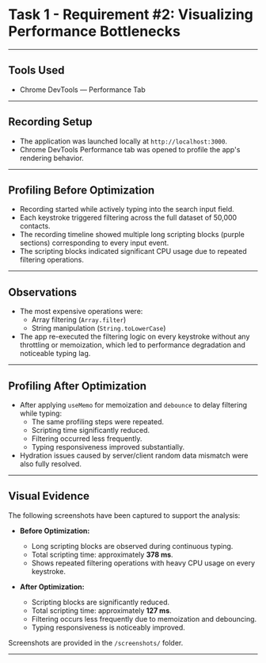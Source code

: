# Task 1 - Requirement #2: Visualizing Performance Bottlenecks

---

## Tools Used

- Chrome DevTools — Performance Tab

---

## Recording Setup

- The application was launched locally at `http://localhost:3000`.
- Chrome DevTools Performance tab was opened to profile the app's rendering behavior.

---

## Profiling Before Optimization

- Recording started while actively typing into the search input field.
- Each keystroke triggered filtering across the full dataset of 50,000 contacts.
- The recording timeline showed multiple long scripting blocks (purple sections) corresponding to every input event.
- The scripting blocks indicated significant CPU usage due to repeated filtering operations.

---

## Observations

- The most expensive operations were:
  - Array filtering (`Array.filter`)
  - String manipulation (`String.toLowerCase`)
- The app re-executed the filtering logic on every keystroke without any throttling or memoization, which led to performance degradation and noticeable typing lag.

---

## Profiling After Optimization

- After applying `useMemo` for memoization and `debounce` to delay filtering while typing:
  - The same profiling steps were repeated.
  - Scripting time significantly reduced.
  - Filtering occurred less frequently.
  - Typing responsiveness improved substantially.
- Hydration issues caused by server/client random data mismatch were also fully resolved.

---

## Visual Evidence

The following screenshots have been captured to support the analysis:

- **Before Optimization:**  
  - Long scripting blocks are observed during continuous typing.
  - Total scripting time: approximately **378 ms**.
  - Shows repeated filtering operations with heavy CPU usage on every keystroke.

- **After Optimization:**  
  - Scripting blocks are significantly reduced.
  - Total scripting time: approximately **127 ms**.
  - Filtering occurs less frequently due to memoization and debouncing.
  - Typing responsiveness is noticeably improved.

Screenshots are provided in the `/screenshots/` folder.

---



